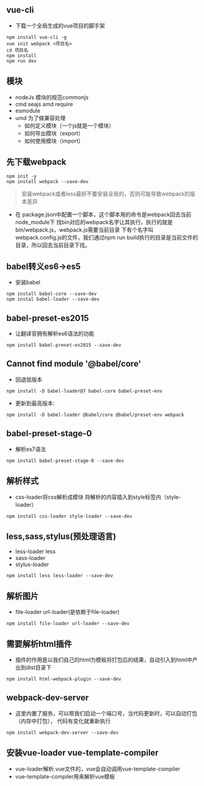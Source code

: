 ## vue-cli
- 下载一个全局生成的vue项目的脚手架
```
npm install vue-cli -g
vue init webpack <项目名>
cd 项目名
npm install 
npm run dev
```

## 模块
- nodeJs 模块的规范commonjs
- cmd seajs amd require
- esmodule
- umd 为了做兼容处理
    - 如何定义模块（一个js就是一个模块）
    - 如何导出模块（export）
    - 如何使用模块（import）
    
## 先下载webpack
```$xslt
npm init -y
npm install webpack --save-dev
```
>安装webpack或者less最好不要安装全局的，否则可能导致webpack的版本差异

- 在 package.json中配置一个脚本，这个脚本用的命令是webpack回去当前node_module下
找bin对应的webpack名字让其执行，执行的就是bin/webpack.js，webpack.js需要当前目录
下有个名字叫webpack.config.js的文件，我们通过npm run build执行的目录是当前文件的
目录，所以回去当前目录下找。

## babel转义es6->es5
- 安装babel
```$xslt
npm install babel-core --save-dev
npm instal babel-loader --save-dev
```

## babel-preset-es2015
- 让翻译官拥有解析es6语法的功能
```$xslt
npm install babel-preset-es2015 --save-dev
```
## Cannot find module '@babel/core'
- 回退低版本
```
npm install -D babel-loader@7 babel-core babel-preset-env
```

- 更新到最高版本:
```$xslt
npm install -D babel-loader @babel/core @babel/preset-env webpack
```

## babel-preset-stage-0
- 解析es7语法
```$xslt
npm install babel-preset-stage-0 --save-dev
```

## 解析样式
- css-loader将css解析成模块 将解析的内容插入到style标签内（style-loader）
```$xslt
npm install css-loader style-loader --save-dev
```

## less,sass,stylus(预处理语言)
- less-loader less
- sass-loader
- stylus-loader
```$xslt
npm install less less-loader --save-dev
```

## 解析图片
- file-loader url-loader(是依赖于file-loader)
```$xslt
npm install file-loader url-loader --save-dev
```

## 需要解析html插件
- 插件的作用是以我们自己的html为模板将打包后的结果，自动引入到html中产出到dist目录下
```angular2html
npm install html-webpack-plugin --save-dev
```

## webpack-dev-server
- 这里内置了服务，可以帮我们启动一个端口号，当代码更新时，可以自动打包（内存中打包），
代码有变化就重新执行
```angular2html
npm install webpack-dev-server --save-dev
```

## 安装vue-loader vue-template-compiler
- vue-loader解析.vue文件的，vue会自动调用vue-template-compiler
- vue-template-compiler用来解析vue模板





